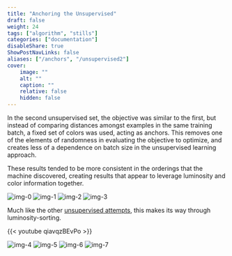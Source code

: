 ```yaml
---
title: "Anchoring the Unsupervised"
draft: false
weight: 24
tags: ["algorithm", "stills"]
categories: ["documentation"]
disableShare: true
ShowPostNavLinks: false
aliases: ["/anchors", "/unsupervised2"]
cover:
    image: ""
    alt: ""
    caption: ""
    relative: false
    hidden: false
---
```


In the second unsupervised set, the objective was similar to the first, but instead of comparing distances amongst examples in the same training batch, a fixed set of colors was used, acting as anchors.
This removes one of the elements of randomness in evaluating the objective to optimize, and creates less of a dependence on batch size in the unsupervised learning approach.

These results tended to be more consistent in the orderings that the machine discovered, creating results that appear to leverage luminosity and color information together.


![img-0](https://fs.clfx.cc/i/h/v0_unsupervised2.png#center)
![img-1](https://fs.clfx.cc/i/h/v1_unsupervised2.png#center)
![img-2](https://fs.clfx.cc/i/h/v2_unsupervised2.png#center)
![img-3](https://fs.clfx.cc/i/h/v3_unsupervised2.png#center)


Much like the other [unsupervised attempts](/unsupervised), this makes its way through luminosity-sorting.

{{< youtube qiavqzBEvPo >}}

![img-4](https://fs.clfx.cc/i/h/v4_unsupervised2.png#center)
![img-5](https://fs.clfx.cc/i/h/v5_unsupervised2.png#center)
![img-6](https://fs.clfx.cc/i/h/v6_unsupervised2.png#center)
![img-7](https://fs.clfx.cc/i/h/v7_unsupervised2.png#center)

